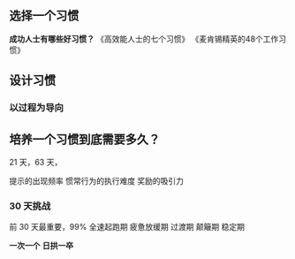 ## 选择一个习惯
**成功人士有哪些好习惯？**
《高效能人士的七个习惯》
《麦肯锡精英的48个工作习惯》

## 设计习惯
### 以过程为导向

## 培养一个习惯到底需要多久？
21 天，63 天，

提示的出现频率
惯常行为的执行难度
奖励的吸引力



### 30 天挑战
前 30 天最重要，99%
全速起跑期
疲惫放缓期
过渡期
颠簸期
稳定期

**一次一个**
**日拱一卒**